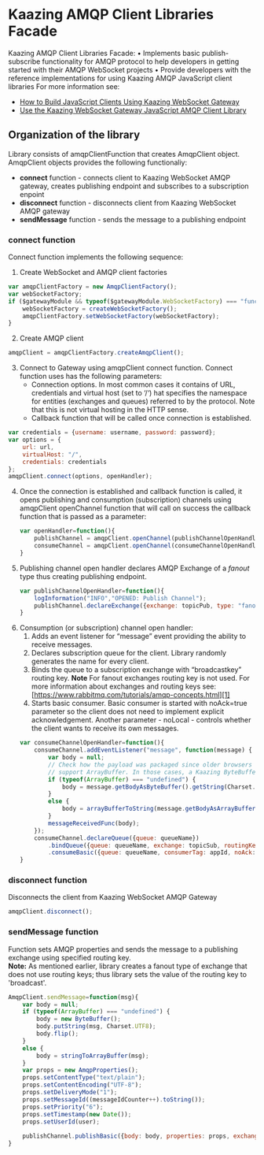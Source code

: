 # Kaazing AMQP Client Libraries Facade
Kaazing AMQP Client Libraries Facade:
• Implements basic publish-subscribe functionality for AMQP protocol to help developers in getting started with their AMQP WebSocket projects 
• Provide developers with the reference implementations for using Kaazing AMQP JavaScript client libraries
For more information see:
- [How to Build JavaScript Clients Using Kaazing  WebSocket Gateway][2]
- [Use the Kaazing WebSocket Gateway JavaScript AMQP Client Library][3]

## Organization of the library
Library consists of amqpClientFunction that creates AmqpClient object. AmqpClient objects provides the following functionaliy:
- **connect** function - connects client to Kaazing WebSocket AMQP gateway, creates publishing endpoint and subscribes to a subscription enpoint
- **disconnect** function - disconnects client from Kaazing WebSocket AMQP gateway
- **sendMessage** function - sends the message to a publishing  endpoint

### **connect** function
Connect function implements the following sequence:
1. Create WebSocket and AMQP client factories

```javascript
var amqpClientFactory = new AmqpClientFactory();  
var webSocketFactory;  
if ($gatewayModule && typeof($gatewayModule.WebSocketFactory) === "function") {  
    webSocketFactory = createWebSocketFactory();  
    amqpClientFactory.setWebSocketFactory(webSocketFactory);  
}
```


2. Create AMQP client
```javascript
amqpClient = amqpClientFactory.createAmqpClient();
```

3. Connect to Gateway using amqpClient connect function. Connect function uses has the following parameters:
	- Connection options. In most common cases it contains of URL, credentials and virtual host (set to ‘/‘) hat specifies the namespace for entities (exchanges and queues) referred to by the protocol. Note that this is not virtual hosting in the HTTP sense.
	- Callback function that will be called once connection is established. 

```javascript
var credentials = {username: username, password: password};  
var options = {  
    url: url,  
    virtualHost: "/",  
    credentials: credentials  
};  
amqpClient.connect(options, openHandler);
```
4. Once the connection is established and callback function is called, it opens publishing and consumption (subscription) channels using amqpClient openChannel function that will call on success the callback function that is passed as a parameter:  
	```javascript
	var openHandler=function(){  
	    publishChannel = amqpClient.openChannel(publishChannelOpenHandler);  
	    consumeChannel = amqpClient.openChannel(consumeChannelOpenHandler);  
	}
	```
5. Publishing channel open handler declares AMQP Exchange of a _fanout_ type thus creating publishing endpoint.
	```javascript
	var publishChannelOpenHandler=function(){  
	    logInformation("INFO","OPENED: Publish Channel");  
		publishChannel.declareExchange({exchange: topicPub, type: "fanout"});  
	}
	```
6. Consumption (or subscription) channel open handler:
	1.  Adds an event listener for “message” event providing the ability to receive messages. 
	2. Declares subscription queue for the client. Library randomly generates the name for every client.
	3. Binds the queue to a subscription exchange with “broadcastkey” routing key. 
		**Note** For fanout exchanges routing key is not used. For more information about exchanges and routing keys see: [https://www.rabbitmq.com/tutorials/amqp-concepts.html][1] 
	4. Starts basic consumer. Basic consumer is started with noAck=true parameter so the client does not need to implement explicit acknowledgement. Another parameter - noLocal - controls whether the client wants to receive its own messages.
	```javascript
	var consumeChannelOpenHandler=function(){  
	    consumeChannel.addEventListener("message", function(message) {  
	        var body = null;  
		    // Check how the payload was packaged since older browsers like IE7 don't  
		    // support ArrayBuffer. In those cases, a Kaazing ByteBuffer was used instead.  
		    if (typeof(ArrayBuffer) === "undefined") {  
		        body = message.getBodyAsByteBuffer().getString(Charset.UTF8);  
		    }  
		    else {  
		        body = arrayBufferToString(message.getBodyAsArrayBuffer())  
		    }  
		    messageReceivedFunc(body);  
		});  
		consumeChannel.declareQueue({queue: queueName})  
		    .bindQueue({queue: queueName, exchange: topicSub, routingKey: routingKey })  
		    .consumeBasic({queue: queueName, consumerTag: appId, noAck: true, noLocal:noLocalFlag });  
	}
	```
		
### **disconnect** function
Disconnects the client from Kaazing WebSocket AMQP Gateway
```javascript
amqpClient.disconnect();
```

### **sendMessage** function	
Function sets AMQP properties and sends the message to a publishing exchange using specified routing key.   
**Note:** As mentioned earlier, library creates a fanout type of exchange that does not use routing keys; thus library sets the value of the routing key to 'broadcast'.
```javascript
AmqpClient.sendMessage=function(msg){  
    var body = null;  
    if (typeof(ArrayBuffer) === "undefined") {  
        body = new ByteBuffer();  
        body.putString(msg, Charset.UTF8);  
        body.flip();  
    }  
    else {  
        body = stringToArrayBuffer(msg);  
    }  
    var props = new AmqpProperties();  
    props.setContentType("text/plain");  
    props.setContentEncoding("UTF-8");  
    props.setDeliveryMode("1");  
    props.setMessageId((messageIdCounter++).toString());  
    props.setPriority("6");  
    props.setTimestamp(new Date());  
    props.setUserId(user);  
  
    publishChannel.publishBasic({body: body, properties: props, exchange: topicPub, routingKey: routingKey});  
}
```

[1]:	https://www.rabbitmq.com/tutorials/amqp-concepts.html
[2]:	http://developer.kaazing.com/documentation/amqp/4.0/dev-js/o_dev_js.html#keglibs
[3]:	http://developer.kaazing.com/documentation/amqp/4.0/dev-js/p_dev_js_client.html